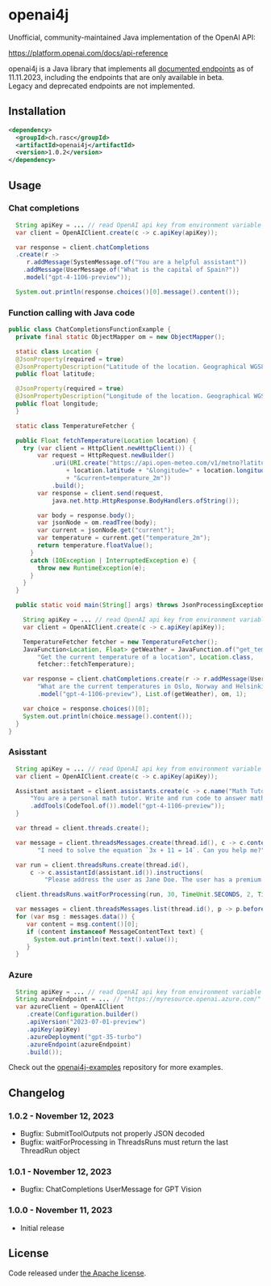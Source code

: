 # openai4j

Unofficial, community-maintained Java implementation of the OpenAI API:

https://platform.openai.com/docs/api-reference

openai4j is a Java library that implements all  [documented endpoints](https://platform.openai.com/docs/api-reference) as of 11.11.2023, 
including the endpoints that are only available in beta.  
Legacy and deprecated endpoints are not implemented.

## Installation

```xml
<dependency>
  <groupId>ch.rasc</groupId>
  <artifactId>openai4j</artifactId>
  <version>1.0.2</version>
</dependency>
```


## Usage

### Chat completions
```java
  String apiKey = ... // read OpenAI api key from environment variable
  var client = OpenAIClient.create(c -> c.apiKey(apiKey));

  var response = client.chatCompletions
  .create(r -> 
     r.addMessage(SystemMessage.of("You are a helpful assistant"))
    .addMessage(UserMessage.of("What is the capital of Spain?"))
    .model("gpt-4-1106-preview"));

  System.out.println(response.choices()[0].message().content());
```

### Function calling with Java code

```java
public class ChatCompletionsFunctionExample {
  private final static ObjectMapper om = new ObjectMapper();

  static class Location {
  @JsonProperty(required = true)
  @JsonPropertyDescription("Latitude of the location. Geographical WGS84 coordinates")
  public float latitude;

  @JsonProperty(required = true)
  @JsonPropertyDescription("Longitude of the location. Geographical WGS84 coordinates")
  public float longitude;
  }

  static class TemperatureFetcher {

  public Float fetchTemperature(Location location) {
    try (var client = HttpClient.newHttpClient()) {
        var request = HttpRequest.newBuilder()
            .uri(URI.create("https://api.open-meteo.com/v1/metno?latitude="
                + location.latitude + "&longitude=" + location.longitude
                + "&current=temperature_2m"))
            .build();
        var response = client.send(request,
            java.net.http.HttpResponse.BodyHandlers.ofString());

        var body = response.body();
        var jsonNode = om.readTree(body);
        var current = jsonNode.get("current");
        var temperature = current.get("temperature_2m");
        return temperature.floatValue();
      }
      catch (IOException | InterruptedException e) {
        throw new RuntimeException(e);
      }
    }
  }

  public static void main(String[] args) throws JsonProcessingException {

    String apiKey = ... // read OpenAI api key from environment variable
    var client = OpenAIClient.create(c -> c.apiKey(apiKey));

    TemperatureFetcher fetcher = new TemperatureFetcher();
    JavaFunction<Location, Float> getWeather = JavaFunction.of("get_temperature",
        "Get the current temperature of a location", Location.class,
        fetcher::fetchTemperature);

    var response = client.chatCompletions.create(r -> r.addMessage(UserMessage.of(
        "What are the current temperatures in Oslo, Norway and Helsinki, Finland?"))
        .model("gpt-4-1106-preview"), List.of(getWeather), om, 1);

    var choice = response.choices()[0];
    System.out.println(choice.message().content());
  }
}
```


### Asisstant

```java
  String apiKey = ... // read OpenAI api key from environment variable
  var client = OpenAIClient.create(c -> c.apiKey(apiKey));

  Assistant assistant = client.assistants.create(c -> c.name("Math Tutor").instructions(
      "You are a personal math tutor. Write and run code to answer math questions.")
      .addTools(CodeTool.of()).model("gpt-4-1106-preview"));
  }

  var thread = client.threads.create();

  var message = client.threadsMessages.create(thread.id(), c -> c.content(
        "I need to solve the equation `3x + 11 = 14`. Can you help me?"));

  var run = client.threadsRuns.create(thread.id(),
      c -> c.assistantId(assistant.id()).instructions(
          "Please address the user as Jane Doe. The user has a premium account."));

  client.threadsRuns.waitForProcessing(run, 30, TimeUnit.SECONDS, 2, TimeUnit.MINUTES);

  var messages = client.threadsMessages.list(thread.id(), p -> p.before(message.id()));
  for (var msg : messages.data()) {
     var content = msg.content()[0];
     if (content instanceof MessageContentText text) {
       System.out.println(text.text().value());
     }
  }
```

### Azure

```java
  String apiKey = ... // read OpenAI api key from environment variable
  String azureEndpoint = ... // "https://myresource.openai.azure.com/"
  var azureClient = OpenAIClient
     .create(Configuration.builder()
     .apiVersion("2023-07-01-preview")
     .apiKey(apiKey)
     .azureDeployment("gpt-35-turbo")
     .azureEndpoint(azureEndpoint)
     .build());
```     

Check out the [openai4j-examples](https://github.com/ralscha/openai4j-examples) repository for more examples.

## Changelog

### 1.0.2 - November 12, 2023
  * Bugfix: SubmitToolOutputs not properly JSON decoded
  * Bugfix: waitForProcessing in ThreadsRuns must return the last ThreadRun object

### 1.0.1 - November 12, 2023
  * Bugfix: ChatCompletions UserMessage for GPT Vision

### 1.0.0 - November 11, 2023
  * Initial release



## License
Code released under [the Apache license](http://www.apache.org/licenses/).
